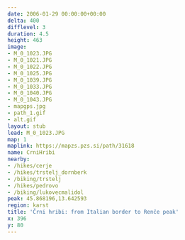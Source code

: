 ```yaml
---
date: 2006-01-29 00:00:00+00:00
delta: 400
difflevel: 3
duration: 4.5
height: 463
image:
- M_0_1023.JPG
- M_0_1021.JPG
- M_0_1022.JPG
- M_0_1025.JPG
- M_0_1039.JPG
- M_0_1033.JPG
- M_0_1040.JPG
- M_0_1043.JPG
- mapgps.jpg
- path_1.gif
- alt.gif
layout: stub
lead: M_0_1023.JPG
map: 1
maplink: https://mapzs.pzs.si/path/31618
name: CrniHribi
nearby:
- /hikes/cerje
- /hikes/trstelj_dornberk
- /biking/trstelj
- /hikes/pedrovo
- /biking/lukovecmalidol
peak: 45.868196,13.642593
region: karst
title: 'Črni hribi: from Italian border to Renče peak'
x: 396
y: 80
---
```

